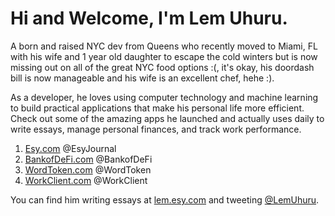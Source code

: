 # Hi and Welcome, I'm Lem Uhuru. 

A born and raised NYC dev from Queens who recently moved to Miami, FL with his wife and 1 year old daughter to escape the cold winters but is now missing out on all of the great NYC food options :(, it's okay, his doordash bill is now manageable and his wife is an excellent chef, hehe :).


As a developer, he loves using computer technology and machine learning to build practical applications that make his personal life more efficient. Check out some of the amazing apps he launched and actually uses daily to write essays, manage personal finances, and track work performance.


1. [Esy.com][EsyHome] @EsyJournal
2. [BankofDeFi.com][BankofDeFiHome] @BankofDeFi
3. [WordToken.com][WordTokenHome] @WordToken
4. [WorkClient.com][WorkClientHome] @WorkClient

You can find him writing essays at [lem.esy.com][EsyProfile] and tweeting [@LemUhuru][TwitterProfile].


[EsyHome]: https://www.esy.com
[EsyProfile]: https://lem.esy.com
[BankofDeFiHome]: https://www.bankofdefi.com
[WorkClientHome]: https://www.workclient.com
[WordTokenHome]: https://www.wordtoken.com
[TwitterProfile]: https://twitter.com/LemUhuru
